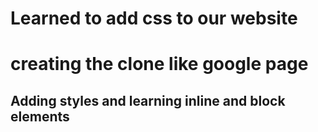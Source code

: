 # Learned to add css to our website

# creating the clone like google page

## Adding styles and learning inline and block elements
